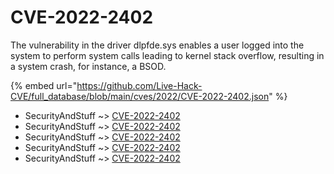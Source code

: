 # CVE-2022-2402

The vulnerability in the driver dlpfde.sys enables a user logged into the system to perform system calls leading to kernel stack overflow, resulting in a system crash, for instance, a BSOD.

{% embed url="https://github.com/Live-Hack-CVE/full_database/blob/main/cves/2022/CVE-2022-2402.json" %}


* SecurityAndStuff ~> [CVE-2022-2402](https://www.alice-snow.ru/2022/database/cve-2022-2402/cve-2022-2402-securityandstuff)
* SecurityAndStuff ~> [CVE-2022-2402](https://www.alice-snow.ru/2022/database/cve-2022-2402/cve-2022-2402-securityandstuff)
* SecurityAndStuff ~> [CVE-2022-2402](https://www.alice-snow.ru/2022/database/cve-2022-2402/cve-2022-2402-securityandstuff)
* SecurityAndStuff ~> [CVE-2022-2402](https://www.alice-snow.ru/2022/database/cve-2022-2402/cve-2022-2402-securityandstuff)
* SecurityAndStuff ~> [CVE-2022-2402](https://www.alice-snow.ru/2022/database/cve-2022-2402/cve-2022-2402-securityandstuff)